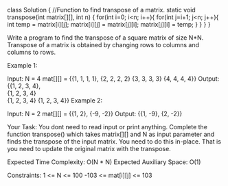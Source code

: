 class Solution
{
    //Function to find transpose of a matrix.
    static void transpose(int matrix[][], int n)
    {
        for(int i=0; i<n; i++){
            for(int j=i+1; j<n; j++){
                int temp = matrix[i][j];
                matrix[i][j] = matrix[j][i];
                matrix[j][i] = temp;
            }
        }
    }
}




Write a program to find the transpose of a square matrix of size N*N. Transpose of a matrix is obtained by changing rows to columns and columns to rows.

Example 1:

Input:
N = 4
mat[][] = {{1, 1, 1, 1},
           {2, 2, 2, 2}
           {3, 3, 3, 3}
           {4, 4, 4, 4}}
Output: 
{{1, 2, 3, 4},  
 {1, 2, 3, 4}  
 {1, 2, 3, 4}
 {1, 2, 3, 4}} 
Example 2:

Input:
N = 2
mat[][] = {{1, 2},
           {-9, -2}}
Output:
{{1, -9}, 
 {2, -2}}

Your Task:
You dont need to read input or print anything. Complete the function transpose() which takes matrix[][] and N as input parameter and finds the transpose of the input matrix. You need to do this in-place. That is you need to update the original matrix with the transpose. 

Expected Time Complexity: O(N * N)
Expected Auxiliary Space: O(1)

Constraints:
1 <= N <= 100
-103 <= mat[i][j] <= 103
